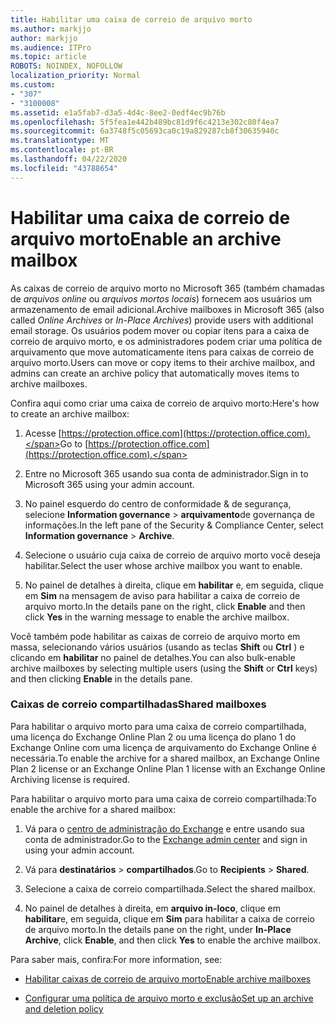 ```yaml
---
title: Habilitar uma caixa de correio de arquivo morto
ms.author: markjjo
author: markjjo
ms.audience: ITPro
ms.topic: article
ROBOTS: NOINDEX, NOFOLLOW
localization_priority: Normal
ms.custom:
- "307"
- "3100008"
ms.assetid: e1a5fab7-d3a5-4d4c-8ee2-0edf4ec9b76b
ms.openlocfilehash: 5f5fea1e442b489bc81d9f6c4213e302c80f4ea7
ms.sourcegitcommit: 6a3748f5c05693ca0c19a829287cb8f30635940c
ms.translationtype: MT
ms.contentlocale: pt-BR
ms.lasthandoff: 04/22/2020
ms.locfileid: "43788654"
---
```

# <a name="enable-an-archive-mailbox"></a><span data-ttu-id="613e3-102">Habilitar uma caixa de correio de arquivo morto</span><span class="sxs-lookup"><span data-stu-id="613e3-102">Enable an archive mailbox</span></span>

<span data-ttu-id="613e3-103">As caixas de correio de arquivo morto no Microsoft 365 (também chamadas de *arquivos online* ou *arquivos mortos locais*) fornecem aos usuários um armazenamento de email adicional.</span><span class="sxs-lookup"><span data-stu-id="613e3-103">Archive mailboxes in Microsoft 365 (also called *Online Archives* or *In-Place Archives*) provide users with additional email storage.</span></span> <span data-ttu-id="613e3-104">Os usuários podem mover ou copiar itens para a caixa de correio de arquivo morto, e os administradores podem criar uma política de arquivamento que move automaticamente itens para caixas de correio de arquivo morto.</span><span class="sxs-lookup"><span data-stu-id="613e3-104">Users can move or copy items to their archive mailbox, and admins can create an archive policy that automatically moves items to archive mailboxes.</span></span>
  
<span data-ttu-id="613e3-105">Confira aqui como criar uma caixa de correio de arquivo morto:</span><span class="sxs-lookup"><span data-stu-id="613e3-105">Here's how to create an archive mailbox:</span></span>
  
1. <span data-ttu-id="613e3-106">Acesse [https://protection.office.com](https://protection.office.com).</span><span class="sxs-lookup"><span data-stu-id="613e3-106">Go to [https://protection.office.com](https://protection.office.com).</span></span>

2. <span data-ttu-id="613e3-107">Entre no Microsoft 365 usando sua conta de administrador.</span><span class="sxs-lookup"><span data-stu-id="613e3-107">Sign in to Microsoft 365 using your admin account.</span></span>

3. <span data-ttu-id="613e3-108">No painel esquerdo do centro de conformidade &amp; de segurança, selecione **Information governance** \> **arquivamento**de governança de informações.</span><span class="sxs-lookup"><span data-stu-id="613e3-108">In the left pane of the Security &amp; Compliance Center, select **Information governance** \> **Archive**.</span></span>

4. <span data-ttu-id="613e3-109">Selecione o usuário cuja caixa de correio de arquivo morto você deseja habilitar.</span><span class="sxs-lookup"><span data-stu-id="613e3-109">Select the user whose archive mailbox you want to enable.</span></span>

5. <span data-ttu-id="613e3-110">No painel de detalhes à direita, clique em **habilitar** e, em seguida, clique em **Sim** na mensagem de aviso para habilitar a caixa de correio de arquivo morto.</span><span class="sxs-lookup"><span data-stu-id="613e3-110">In the details pane on the right, click **Enable** and then click **Yes** in the warning message to enable the archive mailbox.</span></span>

<span data-ttu-id="613e3-111">Você também pode habilitar as caixas de correio de arquivo morto em massa, selecionando vários usuários (usando as teclas **Shift** ou **Ctrl** ) e clicando em **habilitar** no painel de detalhes.</span><span class="sxs-lookup"><span data-stu-id="613e3-111">You can also bulk-enable archive mailboxes by selecting multiple users (using the **Shift** or **Ctrl** keys) and then clicking **Enable** in the details pane.</span></span>
  
### <a name="shared-mailboxes"></a><span data-ttu-id="613e3-112">Caixas de correio compartilhadas</span><span class="sxs-lookup"><span data-stu-id="613e3-112">Shared mailboxes</span></span>

<span data-ttu-id="613e3-113">Para habilitar o arquivo morto para uma caixa de correio compartilhada, uma licença do Exchange Online Plan 2 ou uma licença do plano 1 do Exchange Online com uma licença de arquivamento do Exchange Online é necessária.</span><span class="sxs-lookup"><span data-stu-id="613e3-113">To enable the archive for a shared mailbox, an Exchange Online Plan 2 license or an Exchange Online Plan 1 license with an Exchange Online Archiving license is required.</span></span>  

<span data-ttu-id="613e3-114">Para habilitar o arquivo morto para uma caixa de correio compartilhada:</span><span class="sxs-lookup"><span data-stu-id="613e3-114">To enable the archive for a shared mailbox:</span></span>

1. <span data-ttu-id="613e3-115">Vá para o [centro de administração do Exchange](https://outlook.office365.com/ecp) e entre usando sua conta de administrador.</span><span class="sxs-lookup"><span data-stu-id="613e3-115">Go to the [Exchange admin center](https://outlook.office365.com/ecp) and sign in using your admin account.</span></span>

2. <span data-ttu-id="613e3-116">Vá para **destinatários** > **compartilhados**.</span><span class="sxs-lookup"><span data-stu-id="613e3-116">Go to **Recipients** > **Shared**.</span></span>

3. <span data-ttu-id="613e3-117">Selecione a caixa de correio compartilhada.</span><span class="sxs-lookup"><span data-stu-id="613e3-117">Select the shared mailbox.</span></span>

4. <span data-ttu-id="613e3-118">No painel de detalhes à direita, em **arquivo in-loco**, clique em **habilitar**e, em seguida, clique em **Sim** para habilitar a caixa de correio de arquivo morto.</span><span class="sxs-lookup"><span data-stu-id="613e3-118">In the details pane on the right, under **In-Place Archive**, click **Enable**, and then click **Yes** to enable the archive mailbox.</span></span>

<span data-ttu-id="613e3-119">Para saber mais, confira:</span><span class="sxs-lookup"><span data-stu-id="613e3-119">For more information, see:</span></span>
  
- [<span data-ttu-id="613e3-120">Habilitar caixas de correio de arquivo morto</span><span class="sxs-lookup"><span data-stu-id="613e3-120">Enable archive mailboxes</span></span>](https://docs.microsoft.com/office365/securitycompliance/enable-archive-mailboxes)

- [<span data-ttu-id="613e3-121">Configurar uma política de arquivo morto e exclusão</span><span class="sxs-lookup"><span data-stu-id="613e3-121">Set up an archive and deletion policy</span></span>](https://docs.microsoft.com//office365/securitycompliance/set-up-an-archive-and-deletion-policy-for-mailboxes)
